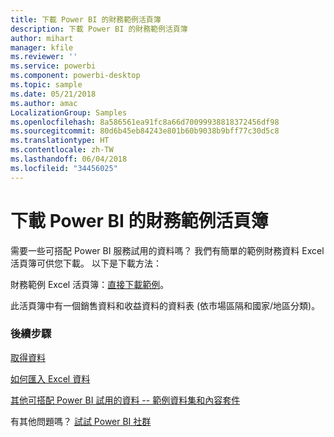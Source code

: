 ```yaml
---
title: 下載 Power BI 的財務範例活頁簿
description: 下載 Power BI 的財務範例活頁簿
author: mihart
manager: kfile
ms.reviewer: ''
ms.service: powerbi
ms.component: powerbi-desktop
ms.topic: sample
ms.date: 05/21/2018
ms.author: amac
LocalizationGroup: Samples
ms.openlocfilehash: 8a586561ea91fc8a66d70099938818372456df98
ms.sourcegitcommit: 80d6b45eb84243e801b60b9038b9bff77c30d5c8
ms.translationtype: HT
ms.contentlocale: zh-TW
ms.lasthandoff: 06/04/2018
ms.locfileid: "34456025"
---
```

# <a name="download-the-financial-sample-workbook-for-power-bi"></a>下載 Power BI 的財務範例活頁簿
需要一些可搭配 Power BI 服務試用的資料嗎？ 我們有簡單的範例財務資料 Excel 活頁簿可供您下載。  以下是下載方法：

財務範例 Excel 活頁簿：[直接下載範例](http://go.microsoft.com/fwlink/?LinkID=521962)。

此活頁簿中有一個銷售資料和收益資料的資料表 (依市場區隔和國家/地區分類)。

### <a name="next-steps"></a>後續步驟
[取得資料](service-get-data.md)

[如何匯入 Excel 資料](service-excel-workbook-files.md)

[其他可搭配 Power BI 試用的資料 -- 範例資料集和內容套件](sample-datasets.md)

有其他問題嗎？ [試試 Power BI 社群](http://community.powerbi.com/)

